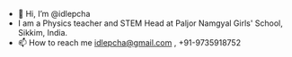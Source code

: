 - 👋 Hi, I’m @idlepcha
- I am a Physics teacher and STEM Head at Paljor Namgyal Girls' School, Sikkim, India. 
- 📫 How to reach me idlepcha@gmail.com , +91-9735918752
